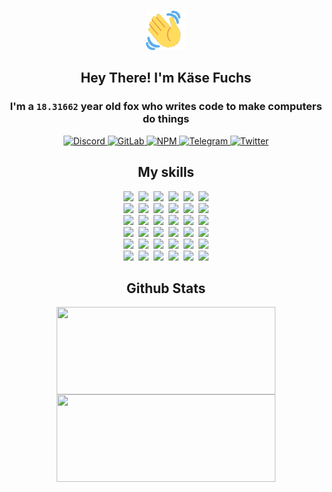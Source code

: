<div><p align=center><img src=./resources/images/wave.gif width=64px height=64px></p><h2 align=center>Hey There! I'm Käse Fuchs</h2><h3 align=center>I'm a <code>18.31662</code> year old fox who writes code to make computers do things</h3><p align=center><a href=https://discord.com/users/507526681125322772><img alt=Discord src="https://img.shields.io/badge/Discord-5865F2?logo=discord&logoColor=white&style=flat-square#aa6e07cfc4f485a6cc31d8a58b747a4a"> </a><a href=https://gitlab.com/kasefuchs><img alt=GitLab src="https://img.shields.io/badge/GitLab-330F63?logo=gitlab&logoColor=white&style=flat-square#aa6e07cfc4f485a6cc31d8a58b747a4a"> </a><a href=https://npmjs.com/~kasefuchs><img alt=NPM src="https://img.shields.io/badge/NPM-CB3837?logo=npm&logoColor=white&style=flat-square#aa6e07cfc4f485a6cc31d8a58b747a4a"> </a><a href=https://t.me/kasefuchs><img alt=Telegram src="https://img.shields.io/badge/Telegram-2CA5E0?logo=telegram&logoColor=white&style=flat-square#aa6e07cfc4f485a6cc31d8a58b747a4a"> </a><a href=https://twitter.com/kasefuchs><img alt=Twitter src="https://img.shields.io/badge/Twitter-1DA1F2?logo=twitter&logoColor=white&style=flat-square#aa6e07cfc4f485a6cc31d8a58b747a4a"></a></p><h2 align=center>My skills</h2><p align=center><a href=https://aws.amazon.com/ ><picture><source srcset="https://skillicons.dev/icons?i=aws&theme=dark#aa6e07cfc4f485a6cc31d8a58b747a4a" media="(prefers-color-scheme: dark)"><source srcset="https://skillicons.dev/icons?i=aws&theme=light#aa6e07cfc4f485a6cc31d8a58b747a4a" media="(prefers-color-scheme: light), (prefers-color-scheme: no-preference)"><img src="https://skillicons.dev/icons?i=aws&theme=light#aa6e07cfc4f485a6cc31d8a58b747a4a"></picture></a>&nbsp;&nbsp;<a href=https://en.wikipedia.org/wiki/Bash_(Unix_shell)><picture><source srcset="https://skillicons.dev/icons?i=bash&theme=dark#aa6e07cfc4f485a6cc31d8a58b747a4a" media="(prefers-color-scheme: dark)"><source srcset="https://skillicons.dev/icons?i=bash&theme=light#aa6e07cfc4f485a6cc31d8a58b747a4a" media="(prefers-color-scheme: light), (prefers-color-scheme: no-preference)"><img src="https://skillicons.dev/icons?i=bash&theme=light#aa6e07cfc4f485a6cc31d8a58b747a4a"></picture></a>&nbsp;&nbsp;<a href=https://discord.com/developers/docs><picture><source srcset="https://skillicons.dev/icons?i=bots&theme=dark#aa6e07cfc4f485a6cc31d8a58b747a4a" media="(prefers-color-scheme: dark)"><source srcset="https://skillicons.dev/icons?i=bots&theme=light#aa6e07cfc4f485a6cc31d8a58b747a4a" media="(prefers-color-scheme: light), (prefers-color-scheme: no-preference)"><img src="https://skillicons.dev/icons?i=bots&theme=light#aa6e07cfc4f485a6cc31d8a58b747a4a"></picture></a>&nbsp;&nbsp;<a href=https://www.cloudflare.com/ ><picture><source srcset="https://skillicons.dev/icons?i=cloudflare&theme=dark#aa6e07cfc4f485a6cc31d8a58b747a4a" media="(prefers-color-scheme: dark)"><source srcset="https://skillicons.dev/icons?i=cloudflare&theme=light#aa6e07cfc4f485a6cc31d8a58b747a4a" media="(prefers-color-scheme: light), (prefers-color-scheme: no-preference)"><img src="https://skillicons.dev/icons?i=cloudflare&theme=light#aa6e07cfc4f485a6cc31d8a58b747a4a"></picture></a>&nbsp;&nbsp;<a href=https://en.wikipedia.org/wiki/CSS><picture><source srcset="https://skillicons.dev/icons?i=css&theme=dark#aa6e07cfc4f485a6cc31d8a58b747a4a" media="(prefers-color-scheme: dark)"><source srcset="https://skillicons.dev/icons?i=css&theme=light#aa6e07cfc4f485a6cc31d8a58b747a4a" media="(prefers-color-scheme: light), (prefers-color-scheme: no-preference)"><img src="https://skillicons.dev/icons?i=css&theme=light#aa6e07cfc4f485a6cc31d8a58b747a4a"></picture></a>&nbsp;&nbsp;<a href=https://www.docker.com/ ><picture><source srcset="https://skillicons.dev/icons?i=docker&theme=dark#aa6e07cfc4f485a6cc31d8a58b747a4a" media="(prefers-color-scheme: dark)"><source srcset="https://skillicons.dev/icons?i=docker&theme=light#aa6e07cfc4f485a6cc31d8a58b747a4a" media="(prefers-color-scheme: light), (prefers-color-scheme: no-preference)"><img src="https://skillicons.dev/icons?i=docker&theme=light#aa6e07cfc4f485a6cc31d8a58b747a4a"></picture></a><br><a href=https://www.electronjs.org/ ><picture><source srcset="https://skillicons.dev/icons?i=electron&theme=dark#aa6e07cfc4f485a6cc31d8a58b747a4a" media="(prefers-color-scheme: dark)"><source srcset="https://skillicons.dev/icons?i=electron&theme=light#aa6e07cfc4f485a6cc31d8a58b747a4a" media="(prefers-color-scheme: light), (prefers-color-scheme: no-preference)"><img src="https://skillicons.dev/icons?i=electron&theme=light#aa6e07cfc4f485a6cc31d8a58b747a4a"></picture></a>&nbsp;&nbsp;<a href=https://expressjs.com/ ><picture><source srcset="https://skillicons.dev/icons?i=express&theme=dark#aa6e07cfc4f485a6cc31d8a58b747a4a" media="(prefers-color-scheme: dark)"><source srcset="https://skillicons.dev/icons?i=express&theme=light#aa6e07cfc4f485a6cc31d8a58b747a4a" media="(prefers-color-scheme: light), (prefers-color-scheme: no-preference)"><img src="https://skillicons.dev/icons?i=express&theme=light#aa6e07cfc4f485a6cc31d8a58b747a4a"></picture></a>&nbsp;&nbsp;<a href=https://www.figma.com/ ><picture><source srcset="https://skillicons.dev/icons?i=figma&theme=dark#aa6e07cfc4f485a6cc31d8a58b747a4a" media="(prefers-color-scheme: dark)"><source srcset="https://skillicons.dev/icons?i=figma&theme=light#aa6e07cfc4f485a6cc31d8a58b747a4a" media="(prefers-color-scheme: light), (prefers-color-scheme: no-preference)"><img src="https://skillicons.dev/icons?i=figma&theme=light#aa6e07cfc4f485a6cc31d8a58b747a4a"></picture></a>&nbsp;&nbsp;<a href=https://firebase.google.com/ ><picture><source srcset="https://skillicons.dev/icons?i=firebase&theme=dark#aa6e07cfc4f485a6cc31d8a58b747a4a" media="(prefers-color-scheme: dark)"><source srcset="https://skillicons.dev/icons?i=firebase&theme=light#aa6e07cfc4f485a6cc31d8a58b747a4a" media="(prefers-color-scheme: light), (prefers-color-scheme: no-preference)"><img src="https://skillicons.dev/icons?i=firebase&theme=light#aa6e07cfc4f485a6cc31d8a58b747a4a"></picture></a>&nbsp;&nbsp;<a href=https://flask.palletsprojects.com/ ><picture><source srcset="https://skillicons.dev/icons?i=flask&theme=dark#aa6e07cfc4f485a6cc31d8a58b747a4a" media="(prefers-color-scheme: dark)"><source srcset="https://skillicons.dev/icons?i=flask&theme=light#aa6e07cfc4f485a6cc31d8a58b747a4a" media="(prefers-color-scheme: light), (prefers-color-scheme: no-preference)"><img src="https://skillicons.dev/icons?i=flask&theme=light#aa6e07cfc4f485a6cc31d8a58b747a4a"></picture></a>&nbsp;&nbsp;<a href=https://cloud.google.com/ ><picture><source srcset="https://skillicons.dev/icons?i=gcp&theme=dark#aa6e07cfc4f485a6cc31d8a58b747a4a" media="(prefers-color-scheme: dark)"><source srcset="https://skillicons.dev/icons?i=gcp&theme=light#aa6e07cfc4f485a6cc31d8a58b747a4a" media="(prefers-color-scheme: light), (prefers-color-scheme: no-preference)"><img src="https://skillicons.dev/icons?i=gcp&theme=light#aa6e07cfc4f485a6cc31d8a58b747a4a"></picture></a><br><a href=https://git-scm.com/ ><picture><source srcset="https://skillicons.dev/icons?i=git&theme=dark#aa6e07cfc4f485a6cc31d8a58b747a4a" media="(prefers-color-scheme: dark)"><source srcset="https://skillicons.dev/icons?i=git&theme=light#aa6e07cfc4f485a6cc31d8a58b747a4a" media="(prefers-color-scheme: light), (prefers-color-scheme: no-preference)"><img src="https://skillicons.dev/icons?i=git&theme=light#aa6e07cfc4f485a6cc31d8a58b747a4a"></picture></a>&nbsp;&nbsp;<a href=https://github.com/ ><picture><source srcset="https://skillicons.dev/icons?i=github&theme=dark#aa6e07cfc4f485a6cc31d8a58b747a4a" media="(prefers-color-scheme: dark)"><source srcset="https://skillicons.dev/icons?i=github&theme=light#aa6e07cfc4f485a6cc31d8a58b747a4a" media="(prefers-color-scheme: light), (prefers-color-scheme: no-preference)"><img src="https://skillicons.dev/icons?i=github&theme=light#aa6e07cfc4f485a6cc31d8a58b747a4a"></picture></a>&nbsp;&nbsp;<a href=https://gitlab.com/ ><picture><source srcset="https://skillicons.dev/icons?i=gitlab&theme=dark#aa6e07cfc4f485a6cc31d8a58b747a4a" media="(prefers-color-scheme: dark)"><source srcset="https://skillicons.dev/icons?i=gitlab&theme=light#aa6e07cfc4f485a6cc31d8a58b747a4a" media="(prefers-color-scheme: light), (prefers-color-scheme: no-preference)"><img src="https://skillicons.dev/icons?i=gitlab&theme=light#aa6e07cfc4f485a6cc31d8a58b747a4a"></picture></a>&nbsp;&nbsp;<a href=https://www.heroku.com/ ><picture><source srcset="https://skillicons.dev/icons?i=heroku&theme=dark#aa6e07cfc4f485a6cc31d8a58b747a4a" media="(prefers-color-scheme: dark)"><source srcset="https://skillicons.dev/icons?i=heroku&theme=light#aa6e07cfc4f485a6cc31d8a58b747a4a" media="(prefers-color-scheme: light), (prefers-color-scheme: no-preference)"><img src="https://skillicons.dev/icons?i=heroku&theme=light#aa6e07cfc4f485a6cc31d8a58b747a4a"></picture></a>&nbsp;&nbsp;<a href=https://en.wikipedia.org/wiki/HTML><picture><source srcset="https://skillicons.dev/icons?i=html&theme=dark#aa6e07cfc4f485a6cc31d8a58b747a4a" media="(prefers-color-scheme: dark)"><source srcset="https://skillicons.dev/icons?i=html&theme=light#aa6e07cfc4f485a6cc31d8a58b747a4a" media="(prefers-color-scheme: light), (prefers-color-scheme: no-preference)"><img src="https://skillicons.dev/icons?i=html&theme=light#aa6e07cfc4f485a6cc31d8a58b747a4a"></picture></a>&nbsp;&nbsp;<a href=https://en.wikipedia.org/wiki/JavaScript><picture><source srcset="https://skillicons.dev/icons?i=js&theme=dark#aa6e07cfc4f485a6cc31d8a58b747a4a" media="(prefers-color-scheme: dark)"><source srcset="https://skillicons.dev/icons?i=js&theme=light#aa6e07cfc4f485a6cc31d8a58b747a4a" media="(prefers-color-scheme: light), (prefers-color-scheme: no-preference)"><img src="https://skillicons.dev/icons?i=js&theme=light#aa6e07cfc4f485a6cc31d8a58b747a4a"></picture></a><br><a href=https://en.wikipedia.org/wiki/Linux><picture><source srcset="https://skillicons.dev/icons?i=linux&theme=dark#aa6e07cfc4f485a6cc31d8a58b747a4a" media="(prefers-color-scheme: dark)"><source srcset="https://skillicons.dev/icons?i=linux&theme=light#aa6e07cfc4f485a6cc31d8a58b747a4a" media="(prefers-color-scheme: light), (prefers-color-scheme: no-preference)"><img src="https://skillicons.dev/icons?i=linux&theme=light#aa6e07cfc4f485a6cc31d8a58b747a4a"></picture></a>&nbsp;&nbsp;<a href=https://mui.com/ ><picture><source srcset="https://skillicons.dev/icons?i=materialui&theme=dark#aa6e07cfc4f485a6cc31d8a58b747a4a" media="(prefers-color-scheme: dark)"><source srcset="https://skillicons.dev/icons?i=materialui&theme=light#aa6e07cfc4f485a6cc31d8a58b747a4a" media="(prefers-color-scheme: light), (prefers-color-scheme: no-preference)"><img src="https://skillicons.dev/icons?i=materialui&theme=light#aa6e07cfc4f485a6cc31d8a58b747a4a"></picture></a>&nbsp;&nbsp;<a href=https://en.wikipedia.org/wiki/Markdown><picture><source srcset="https://skillicons.dev/icons?i=md&theme=dark#aa6e07cfc4f485a6cc31d8a58b747a4a" media="(prefers-color-scheme: dark)"><source srcset="https://skillicons.dev/icons?i=md&theme=light#aa6e07cfc4f485a6cc31d8a58b747a4a" media="(prefers-color-scheme: light), (prefers-color-scheme: no-preference)"><img src="https://skillicons.dev/icons?i=md&theme=light#aa6e07cfc4f485a6cc31d8a58b747a4a"></picture></a>&nbsp;&nbsp;<a href=https://www.mongodb.com/ ><picture><source srcset="https://skillicons.dev/icons?i=mongodb&theme=dark#aa6e07cfc4f485a6cc31d8a58b747a4a" media="(prefers-color-scheme: dark)"><source srcset="https://skillicons.dev/icons?i=mongodb&theme=light#aa6e07cfc4f485a6cc31d8a58b747a4a" media="(prefers-color-scheme: light), (prefers-color-scheme: no-preference)"><img src="https://skillicons.dev/icons?i=mongodb&theme=light#aa6e07cfc4f485a6cc31d8a58b747a4a"></picture></a>&nbsp;&nbsp;<a href=https://www.mysql.com/ ><picture><source srcset="https://skillicons.dev/icons?i=mysql&theme=dark#aa6e07cfc4f485a6cc31d8a58b747a4a" media="(prefers-color-scheme: dark)"><source srcset="https://skillicons.dev/icons?i=mysql&theme=light#aa6e07cfc4f485a6cc31d8a58b747a4a" media="(prefers-color-scheme: light), (prefers-color-scheme: no-preference)"><img src="https://skillicons.dev/icons?i=mysql&theme=light#aa6e07cfc4f485a6cc31d8a58b747a4a"></picture></a>&nbsp;&nbsp;<a href=https://nextjs.org/ ><picture><source srcset="https://skillicons.dev/icons?i=nextjs&theme=dark#aa6e07cfc4f485a6cc31d8a58b747a4a" media="(prefers-color-scheme: dark)"><source srcset="https://skillicons.dev/icons?i=nextjs&theme=light#aa6e07cfc4f485a6cc31d8a58b747a4a" media="(prefers-color-scheme: light), (prefers-color-scheme: no-preference)"><img src="https://skillicons.dev/icons?i=nextjs&theme=light#aa6e07cfc4f485a6cc31d8a58b747a4a"></picture></a><br><a href=https://nodejs.org/en/ ><picture><source srcset="https://skillicons.dev/icons?i=nodejs&theme=dark#aa6e07cfc4f485a6cc31d8a58b747a4a" media="(prefers-color-scheme: dark)"><source srcset="https://skillicons.dev/icons?i=nodejs&theme=light#aa6e07cfc4f485a6cc31d8a58b747a4a" media="(prefers-color-scheme: light), (prefers-color-scheme: no-preference)"><img src="https://skillicons.dev/icons?i=nodejs&theme=light#aa6e07cfc4f485a6cc31d8a58b747a4a"></picture></a>&nbsp;&nbsp;<a href=https://www.postgresql.org/ ><picture><source srcset="https://skillicons.dev/icons?i=postgres&theme=dark#aa6e07cfc4f485a6cc31d8a58b747a4a" media="(prefers-color-scheme: dark)"><source srcset="https://skillicons.dev/icons?i=postgres&theme=light#aa6e07cfc4f485a6cc31d8a58b747a4a" media="(prefers-color-scheme: light), (prefers-color-scheme: no-preference)"><img src="https://skillicons.dev/icons?i=postgres&theme=light#aa6e07cfc4f485a6cc31d8a58b747a4a"></picture></a>&nbsp;&nbsp;<a href=https://learn.microsoft.com/en-us/powershell/ ><picture><source srcset="https://skillicons.dev/icons?i=powershell&theme=dark#aa6e07cfc4f485a6cc31d8a58b747a4a" media="(prefers-color-scheme: dark)"><source srcset="https://skillicons.dev/icons?i=powershell&theme=light#aa6e07cfc4f485a6cc31d8a58b747a4a" media="(prefers-color-scheme: light), (prefers-color-scheme: no-preference)"><img src="https://skillicons.dev/icons?i=powershell&theme=light#aa6e07cfc4f485a6cc31d8a58b747a4a"></picture></a>&nbsp;&nbsp;<a href=https://www.python.org/ ><picture><source srcset="https://skillicons.dev/icons?i=py&theme=dark#aa6e07cfc4f485a6cc31d8a58b747a4a" media="(prefers-color-scheme: dark)"><source srcset="https://skillicons.dev/icons?i=py&theme=light#aa6e07cfc4f485a6cc31d8a58b747a4a" media="(prefers-color-scheme: light), (prefers-color-scheme: no-preference)"><img src="https://skillicons.dev/icons?i=py&theme=light#aa6e07cfc4f485a6cc31d8a58b747a4a"></picture></a>&nbsp;&nbsp;<a href=https://www.raspberrypi.org/ ><picture><source srcset="https://skillicons.dev/icons?i=raspberrypi&theme=dark#aa6e07cfc4f485a6cc31d8a58b747a4a" media="(prefers-color-scheme: dark)"><source srcset="https://skillicons.dev/icons?i=raspberrypi&theme=light#aa6e07cfc4f485a6cc31d8a58b747a4a" media="(prefers-color-scheme: light), (prefers-color-scheme: no-preference)"><img src="https://skillicons.dev/icons?i=raspberrypi&theme=light#aa6e07cfc4f485a6cc31d8a58b747a4a"></picture></a>&nbsp;&nbsp;<a href=https://reactjs.org/ ><picture><source srcset="https://skillicons.dev/icons?i=react&theme=dark#aa6e07cfc4f485a6cc31d8a58b747a4a" media="(prefers-color-scheme: dark)"><source srcset="https://skillicons.dev/icons?i=react&theme=light#aa6e07cfc4f485a6cc31d8a58b747a4a" media="(prefers-color-scheme: light), (prefers-color-scheme: no-preference)"><img src="https://skillicons.dev/icons?i=react&theme=light#aa6e07cfc4f485a6cc31d8a58b747a4a"></picture></a><br><a href=https://redux.js.org/ ><picture><source srcset="https://skillicons.dev/icons?i=redux&theme=dark#aa6e07cfc4f485a6cc31d8a58b747a4a" media="(prefers-color-scheme: dark)"><source srcset="https://skillicons.dev/icons?i=redux&theme=light#aa6e07cfc4f485a6cc31d8a58b747a4a" media="(prefers-color-scheme: light), (prefers-color-scheme: no-preference)"><img src="https://skillicons.dev/icons?i=redux&theme=light#aa6e07cfc4f485a6cc31d8a58b747a4a"></picture></a>&nbsp;&nbsp;<a href=https://en.wikipedia.org/wiki/Regular_expression><picture><source srcset="https://skillicons.dev/icons?i=regex&theme=dark#aa6e07cfc4f485a6cc31d8a58b747a4a" media="(prefers-color-scheme: dark)"><source srcset="https://skillicons.dev/icons?i=regex&theme=light#aa6e07cfc4f485a6cc31d8a58b747a4a" media="(prefers-color-scheme: light), (prefers-color-scheme: no-preference)"><img src="https://skillicons.dev/icons?i=regex&theme=light#aa6e07cfc4f485a6cc31d8a58b747a4a"></picture></a>&nbsp;&nbsp;<a href=https://en.wikipedia.org/wiki/Sass_(stylesheet_language)><picture><source srcset="https://skillicons.dev/icons?i=sass&theme=dark#aa6e07cfc4f485a6cc31d8a58b747a4a" media="(prefers-color-scheme: dark)"><source srcset="https://skillicons.dev/icons?i=sass&theme=light#aa6e07cfc4f485a6cc31d8a58b747a4a" media="(prefers-color-scheme: light), (prefers-color-scheme: no-preference)"><img src="https://skillicons.dev/icons?i=sass&theme=light#aa6e07cfc4f485a6cc31d8a58b747a4a"></picture></a>&nbsp;&nbsp;<a href=https://www.typescriptlang.org/ ><picture><source srcset="https://skillicons.dev/icons?i=ts&theme=dark#aa6e07cfc4f485a6cc31d8a58b747a4a" media="(prefers-color-scheme: dark)"><source srcset="https://skillicons.dev/icons?i=ts&theme=light#aa6e07cfc4f485a6cc31d8a58b747a4a" media="(prefers-color-scheme: light), (prefers-color-scheme: no-preference)"><img src="https://skillicons.dev/icons?i=ts&theme=light#aa6e07cfc4f485a6cc31d8a58b747a4a"></picture></a>&nbsp;&nbsp;<a href=https://unity.com/ ><picture><source srcset="https://skillicons.dev/icons?i=unity&theme=dark#aa6e07cfc4f485a6cc31d8a58b747a4a" media="(prefers-color-scheme: dark)"><source srcset="https://skillicons.dev/icons?i=unity&theme=light#aa6e07cfc4f485a6cc31d8a58b747a4a" media="(prefers-color-scheme: light), (prefers-color-scheme: no-preference)"><img src="https://skillicons.dev/icons?i=unity&theme=light#aa6e07cfc4f485a6cc31d8a58b747a4a"></picture></a>&nbsp;&nbsp;<a href=https://workers.cloudflare.com/ ><picture><source srcset="https://skillicons.dev/icons?i=workers&theme=dark#aa6e07cfc4f485a6cc31d8a58b747a4a" media="(prefers-color-scheme: dark)"><source srcset="https://skillicons.dev/icons?i=workers&theme=light#aa6e07cfc4f485a6cc31d8a58b747a4a" media="(prefers-color-scheme: light), (prefers-color-scheme: no-preference)"><img src="https://skillicons.dev/icons?i=workers&theme=light#aa6e07cfc4f485a6cc31d8a58b747a4a"></picture></a><br></p><h2 align=center>Github Stats</h2><p align=center><picture><source srcset="https://github-readme-stats-kasefuchs.vercel.app/api/?count_private=true&hide_border=true&hide_rank=true&line_height=20&hide_title=true&username=Kasefuchs&theme=dark#aa6e07cfc4f485a6cc31d8a58b747a4a" media="(prefers-color-scheme: dark)"><source srcset="https://github-readme-stats-kasefuchs.vercel.app/api/?count_private=true&hide_border=true&hide_rank=true&line_height=20&hide_title=true&username=Kasefuchs&theme=light#aa6e07cfc4f485a6cc31d8a58b747a4a" media="(prefers-color-scheme: light), (prefers-color-scheme: no-preference)"><img align=middle width=350 height=140 src="https://github-readme-stats-kasefuchs.vercel.app/api/?count_private=true&hide_border=true&hide_rank=true&line_height=20&hide_title=true&username=Kasefuchs&theme=light#aa6e07cfc4f485a6cc31d8a58b747a4a"></picture><picture><source srcset="https://github-readme-stats-kasefuchs.vercel.app/api/top-langs/?count_private=true&hide_border=true&layout=compact&username=Kasefuchs&theme=dark#aa6e07cfc4f485a6cc31d8a58b747a4a" media="(prefers-color-scheme: dark)"><source srcset="https://github-readme-stats-kasefuchs.vercel.app/api/top-langs/?count_private=true&hide_border=true&layout=compact&username=Kasefuchs&theme=light#aa6e07cfc4f485a6cc31d8a58b747a4a" media="(prefers-color-scheme: light), (prefers-color-scheme: no-preference)"><img align=middle width=350 height=140 src="https://github-readme-stats-kasefuchs.vercel.app/api/top-langs/?count_private=true&hide_border=true&layout=compact&username=Kasefuchs&theme=light#aa6e07cfc4f485a6cc31d8a58b747a4a"></picture></p><img src="https://hit.yhype.me/github/profile?user_id=64592097#aa6e07cfc4f485a6cc31d8a58b747a4a" alt=""></div>